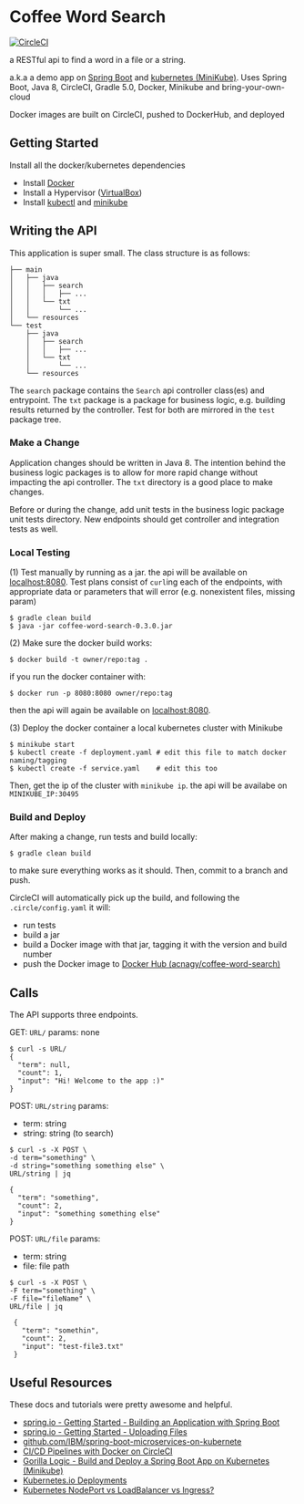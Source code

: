 # Coffee Word Search  
[![CircleCI](https://circleci.com/gh/acnagy/coffee-word-search.svg?style=svg&circle-token=7cc52e080d42dfd58a72c980b4cff2d1dea69bc8)](https://circleci.com/gh/acnagy/coffee-word-search)

a RESTful api to find a word in a file or a string.

a.k.a a demo app on [Spring Boot](https://spring.io) and [kubernetes (MiniKube)](https://kubernetes.io). Uses Spring Boot, Java 8, CircleCI, Gradle 5.0, Docker, Minikube and bring-your-own-cloud

Docker images are built on CircleCI, pushed to DockerHub, and deployed

## Getting Started 
 
Install all the docker/kubernetes dependencies
 - Install [Docker](https://docs.docker.com/install/)
 - Install a Hypervisor ([VirtualBox](https://www.virtualbox.org/wiki/Downloads))
 - Install [kubectl](https://kubernetes.io/docs/tasks/tools/install-kubectl/) and [minikube](https://kubernetes.io/docs/tasks/tools/install-minikube/)


## Writing the API
This application is super small. The class structure is as follows:

```
├── main
│   ├── java
│   │   ├── search
│   │   │   ├── ...
│   │   └── txt
│   │       └── ...
│   └── resources
└── test
    ├── java
    │   ├── search
    │   │   ├── ...
    │   └── txt
    │       └── ...
    └── resources
```

The `search` package contains the `Search` api controller class(es) and entrypoint. The `txt` package is a package for business logic, e.g. building results returned by the controller. Test for both are mirrored in the `test` package tree. 

### Make a Change
Application changes should be written in Java 8. The intention behind the business logic packages is to allow for more rapid change without impacting the api controller. The `txt` directory is a good place to make changes. 

Before or during the change, add unit tests in the business logic package unit tests directory. New endpoints should get controller and integration tests as well. 

### Local Testing
(1) Test manually by running as a jar. the api will be available on [localhost:8080](http://localhost:8080/). Test plans consist of `curl`ing each of the endpoints, with appropriate data or parameters that will error (e.g. nonexistent files, missing param)

```
$ gradle clean build
$ java -jar coffee-word-search-0.3.0.jar
```

(2) Make sure the docker build works:

```
$ docker build -t owner/repo:tag .
```

if you run the docker container with:

```
$ docker run -p 8080:8080 owner/repo:tag
```
then the api will again be available on [localhost:8080](http://localhost:8080/).

(3) Deploy the docker container a local kubernetes cluster with Minikube

```
$ minikube start
$ kubectl create -f deployment.yaml # edit this file to match docker naming/tagging
$ kubectl create -f service.yaml    # edit this too
```

Then, get the ip of the cluster with `minikube ip`. the api will be availabe on `MINIKUBE_IP:30495`


### Build and Deploy
After making a change, run tests and build locally: 

```
$ gradle clean build
```
 
to make sure everything works as it should. Then, commit to a branch and push. 

CircleCI will automatically pick up the build, and following the `.circle/config.yaml` it will: 
 - run tests
 - build a jar
 - build a Docker image with that jar, tagging it with the version and build number
 - push the Docker image to [Docker Hub (acnagy/coffee-word-search)](https://cloud.docker.com/u/acnagy/repository/docker/acnagy/coffee-word-search) 


## Calls 

The API supports three endpoints. 

GET: `URL/`
params: none

```
$ curl -s URL/
{
  "term": null,
  "count": 1,
  "input": "Hi! Welcome to the app :)"
}

```

POST: `URL/string`
params:
  - term: string
  - string: string (to search)

```
$ curl -s -X POST \
-d term="something" \
-d string="something something else" \
URL/string | jq

{
  "term": "something",
  "count": 2,
  "input": "something something else"
}

```

POST: `URL/file`
params: 
 - term: string
 - file: file path

```
$ curl -s -X POST \
-F term="something" \
-F file="fileName" \
URL/file | jq

 {
   "term": "somethin",
   "count": 2,
   "input": "test-file3.txt"
 }
```

## Useful Resources
These docs and tutorials were pretty awesome and helpful. 
  - [spring.io - Getting Started - Building an Application with Spring Boot](https://spring.io/guides/gs/spring-boot/)
  - [spring.io - Getting Started - Uploading Files](https://spring.io/guides/gs/uploading-files/)
  - [github.com/IBM/spring-boot-microservices-on-kubernete](https://github.com/IBM/spring-boot-microservices-on-kubernetes)
  - [CI/CD Pipelines with Docker on CircleCI](https://circleci.com/blog/build-cicd-piplines-using-docker/)
  - [Gorilla Logic - Build and Deploy a Spring Boot App on Kubernetes (Minikube)](https://gorillalogic.com/blog/build-and-deploy-a-spring-boot-app-on-kubernetes-minikube/)
  - [Kubernetes.io Deployments](https://kubernetes.io/docs/concepts/workloads/controllers/deployment/)
  - [Kubernetes NodePort vs LoadBalancer vs Ingress?](https://medium.com/google-cloud/kubernetes-nodeport-vs-loadbalancer-vs-ingress-when-should-i-use-what-922f010849e0)

